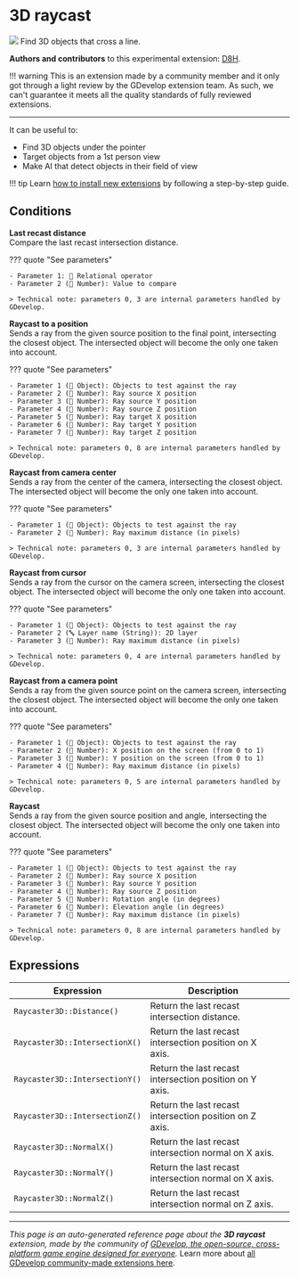 # 3D raycast

<img src="https://asset-resources.gdevelop.io/public-resources/Icons/8419f46b76bce482c14b4c03b4141a64d457e4cdc92686f3470381f5d2694abd_ray-start-arrow.svg" class="extension-icon"></img>
Find 3D objects that cross a line.

**Authors and contributors** to this experimental extension: [D8H](https://gd.games/D8H).

!!! warning
    This is an extension made by a community member and it only got through a
    light review by the GDevelop extension team. As such, we can't guarantee it
    meets all the quality standards of fully reviewed extensions.

---

It can be useful to:

- Find 3D objects under the pointer
- Target objects from a 1st person view
- Make AI that detect objects in their field of view

!!! tip
    Learn [how to install new extensions](/gdevelop5/extensions/search) by following a step-by-step guide.

## Conditions

**Last recast distance**  
Compare the last recast intersection distance.

??? quote "See parameters"

    - Parameter 1: 🟰 Relational operator
    - Parameter 2 (🔢 Number): Value to compare

    > Technical note: parameters 0, 3 are internal parameters handled by GDevelop.

**Raycast to a position**  
Sends a ray from the given source position to the final point, intersecting the closest object. The intersected object will become the only one taken into account.

??? quote "See parameters"

    - Parameter 1 (👾 Object): Objects to test against the ray
    - Parameter 2 (🔢 Number): Ray source X position
    - Parameter 3 (🔢 Number): Ray source Y position
    - Parameter 4 (🔢 Number): Ray source Z position
    - Parameter 5 (🔢 Number): Ray target X position
    - Parameter 6 (🔢 Number): Ray target Y position
    - Parameter 7 (🔢 Number): Ray target Z position

    > Technical note: parameters 0, 8 are internal parameters handled by GDevelop.

**Raycast from camera center**  
Sends a ray from the center of the camera, intersecting the closest object. The intersected object will become the only one taken into account.

??? quote "See parameters"

    - Parameter 1 (👾 Object): Objects to test against the ray
    - Parameter 2 (🔢 Number): Ray maximum distance (in pixels)

    > Technical note: parameters 0, 3 are internal parameters handled by GDevelop.

**Raycast from cursor**  
Sends a ray from the cursor on the camera screen, intersecting the closest object. The intersected object will become the only one taken into account.

??? quote "See parameters"

    - Parameter 1 (👾 Object): Objects to test against the ray
    - Parameter 2 (🔤 Layer name (String)): 2D layer
    - Parameter 3 (🔢 Number): Ray maximum distance (in pixels)

    > Technical note: parameters 0, 4 are internal parameters handled by GDevelop.

**Raycast from a camera point**  
Sends a ray from the given source point on the camera screen, intersecting the closest object. The intersected object will become the only one taken into account.

??? quote "See parameters"

    - Parameter 1 (👾 Object): Objects to test against the ray
    - Parameter 2 (🔢 Number): X position on the screen (from 0 to 1)
    - Parameter 3 (🔢 Number): Y position on the screen (from 0 to 1)
    - Parameter 4 (🔢 Number): Ray maximum distance (in pixels)

    > Technical note: parameters 0, 5 are internal parameters handled by GDevelop.

**Raycast**  
Sends a ray from the given source position and angle, intersecting the closest object. The intersected object will become the only one taken into account.

??? quote "See parameters"

    - Parameter 1 (👾 Object): Objects to test against the ray
    - Parameter 2 (🔢 Number): Ray source X position
    - Parameter 3 (🔢 Number): Ray source Y position
    - Parameter 4 (🔢 Number): Ray source Z position
    - Parameter 5 (🔢 Number): Rotation angle (in degrees)
    - Parameter 6 (🔢 Number): Elevation angle (in degrees)
    - Parameter 7 (🔢 Number): Ray maximum distance (in pixels)

    > Technical note: parameters 0, 8 are internal parameters handled by GDevelop.

## Expressions

| Expression | Description |  |
|-----|-----|-----|
| `Raycaster3D::Distance()` | Return the last recast intersection distance. ||
| `Raycaster3D::IntersectionX()` | Return the last recast intersection position on X axis. ||
| `Raycaster3D::IntersectionY()` | Return the last recast intersection position on Y axis. ||
| `Raycaster3D::IntersectionZ()` | Return the last recast intersection position on Z axis. ||
| `Raycaster3D::NormalX()` | Return the last recast intersection normal on X axis. ||
| `Raycaster3D::NormalY()` | Return the last recast intersection normal on X axis. ||
| `Raycaster3D::NormalZ()` | Return the last recast intersection normal on Z axis. ||


---

*This page is an auto-generated reference page about the **3D raycast** extension, made by the community of [GDevelop, the open-source, cross-platform game engine designed for everyone](https://gdevelop.io/).* Learn more about [all GDevelop community-made extensions here](/gdevelop5/extensions).